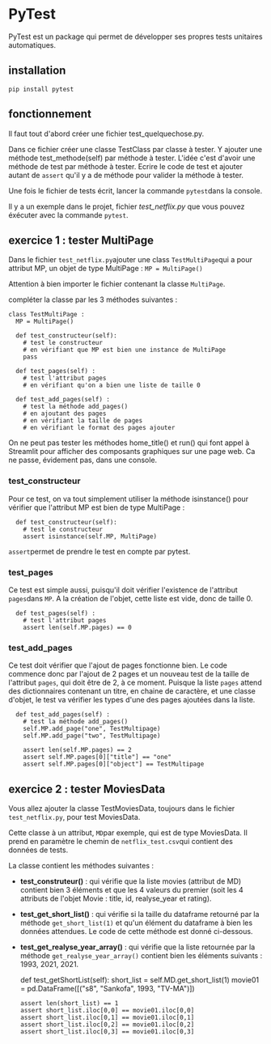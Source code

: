 # PyTest

PyTest est un package qui permet de développer ses propres tests unitaires automatiques.

## installation
`pip install pytest`

## fonctionnement
Il faut tout d'abord créer une fichier test_quelquechose.py.

Dans ce fichier créer une classe TestClass par classe à tester.
Y ajouter une méthode test_methode(self) par méthode à tester. L'idée c'est d'avoir une méthode de test par méthode à tester.
Ecrire le code de test et ajouter autant de `assert` qu'il y a de méthode pour valider la méthode à tester. 

Une fois le fichier de tests écrit, lancer la commande `pytest`dans la console.

Il y a un exemple dans le projet, fichier *test_netflix.py* que vous pouvez éxécuter avec la commande `pytest`.

## exercice 1 : tester MultiPage

Dans le fichier `test_netflix.py`ajouter une class `TestMultiPage`qui a pour attribut MP, un objet de type MultiPage : 
`
  MP = MultiPage()
`

Attention à bien importer le fichier contenant la classe `MultiPage`.

compléter la classe par les 3 méthodes suivantes :

    class TestMultiPage :
      MP = MultiPage()
    
      def test_constructeur(self):
        # test le constructeur
        # en vérifiant que MP est bien une instance de MultiPage
        pass
        
      def test_pages(self) :
        # test l'attribut pages
        # en vérifiant qu'on a bien une liste de taille 0
    
      def test_add_pages(self) :
        # test la méthode add_pages()
        # en ajoutant des pages 
        # en vérifiant la taille de pages
        # en vérifiant le format des pages ajouter

On ne peut pas tester les méthodes home_title() et run() qui font appel à Streamlit pour afficher des composants graphiques sur une page web. Ca ne passe, évidement pas, dans une console.

### test_constructeur
Pour ce test, on va tout simplement utiliser la méthode isinstance() pour vérifier que l'attribut MP est bien de type MultiPage :

      def test_constructeur(self):
        # test le constructeur
        assert isinstance(self.MP, MultiPage)

`assert`permet de prendre le test en compte par pytest.

### test_pages
Ce test est simple aussi, puisqu'il doit vérifier l'existence de l'attribut `pages`dans `MP`. A la création de l'objet, cette liste est vide, donc de taille 0.

      def test_pages(self) :
        # test l'attribut pages
        assert len(self.MP.pages) == 0

### test_add_pages
Ce test doit vérifier que l'ajout de pages fonctionne bien. Le code commence donc par l'ajout de 2 pages et un nouveau test de la taille de l'attribut `pages`, qui doit être de 2, à ce moment.
Puisque la liste `pages` attend des dictionnaires contenant un titre, en chaine de caractère, et une classe d'objet, le test va vérifier les types d'une des pages ajoutées dans la liste.

      def test_add_pages(self) :
        # test la méthode add_pages()
        self.MP.add_page("one", TestMultipage)
        self.MP.add_page("two", TestMultipage)
        
        assert len(self.MP.pages) == 2
        assert self.MP.pages[0]["title"] == "one"
        assert self.MP.pages[0]["object"] == TestMultipage 

## exercice 2 : tester MoviesData
Vous allez ajouter la classe TestMoviesData, toujours dans le fichier `test_netflix.py`, pour test MoviesData.

Cette classe à un attribut, `MD`par exemple, qui est de type MoviesData. Il prend en paramètre le chemin de `netflix_test.csv`qui contient des données de tests.

La classe contient les méthodes suivantes : 
- **test_construteur()** : qui vérifie que la liste movies (attribut de MD) contient bien 3 éléments et que les 4 valeurs du premier (soit les 4 attributs de l'objet Movie : title, id, realyse_year et rating).
- **test_get_short_list()** : qui vérifie si la taille du dataframe retourné par la méthode `get_short_list(1)` et qu'un élément du dataframe à bien les données attendues. Le code de cette méthode est donné ci-dessous.
- **test_get_realyse_year_array()** : qui vérifie que la liste retournée par la méthode `get_realyse_year_array()` contient bien les éléments suivants : 1993, 2021, 2021.


    def test_getShortList(self):
      short_list = self.MD.get_short_list(1)
      movie01 = pd.DataFrame([("s8", "Sankofa", 1993, "TV-MA")])
      
      assert len(short_list) == 1
      assert short_list.iloc[0,0] == movie01.iloc[0,0]
      assert short_list.iloc[0,1] == movie01.iloc[0,1]
      assert short_list.iloc[0,2] == movie01.iloc[0,2]
      assert short_list.iloc[0,3] == movie01.iloc[0,3]



